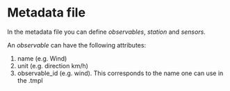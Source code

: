 # Metadata file

In the metadata file you can define *observables*, *station* and *sensors*. 

An *observable* can have the following attributes: 

1. name (e.g. Wind)
2. unit (e.g. direction km/h)
3. observable_id (e.g. wind). This corresponds to the name one can use in the .tmpl